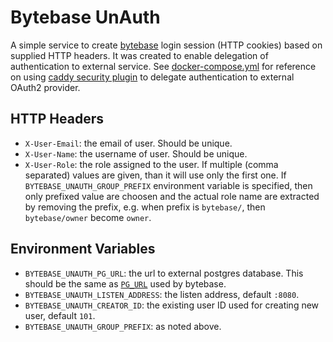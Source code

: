 # Bytebase UnAuth

A simple service to create [bytebase](https://www.bytebase.com/) login session (HTTP cookies) based on supplied HTTP headers. It was created to enable delegation of authentication to external service. See [docker-compose.yml](./docker-compose.yml) for reference on using [caddy security plugin](https://authp.github.io/) to delegate authentication to external OAuth2 provider.

## HTTP Headers

- `X-User-Email`: the email of user. Should be unique.
- `X-User-Name`: the username of user. Should be unique.
- `X-User-Role`: the role assigned to the user. If multiple (comma separated) values are given, than it will use only the first one. If `BYTEBASE_UNAUTH_GROUP_PREFIX` environment variable is specified, then only prefixed value are choosen and the actual role name are extracted by removing the prefix, e.g. when prefix is `bytebase/`, then `bytebase/owner` become `owner`.

## Environment Variables

- `BYTEBASE_UNAUTH_PG_URL`: the url to external postgres database. This should be the same as [`PG_URL`](https://www.bytebase.com/docs/get-started/install/external-postgres/#:~:text=pg%20or%20pass-,PG_URL,-environment%20variable%20to) used by bytebase.
- `BYTEBASE_UNAUTH_LISTEN_ADDRESS`: the listen address, default `:8080`.
- `BYTEBASE_UNAUTH_CREATOR_ID`:  the existing user ID used for creating new user, default `101`.
- `BYTEBASE_UNAUTH_GROUP_PREFIX`: as noted above.
